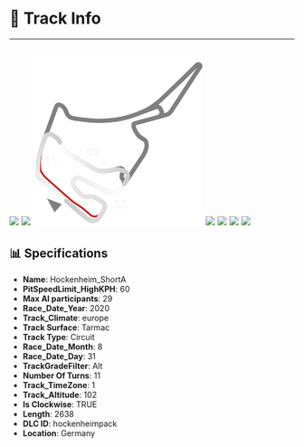 # 🏁 Track Info

---
![](image_1.jpg)
![](image_2.jpg)
![](image_3.jpg)
![](image_4.jpg)
![](image_5.jpg)
![](image_6.jpg)
![](image_7.jpg)
---

## 📊 Specifications

- **Name**: Hockenheim_ShortA
- **PitSpeedLimit_HighKPH**: 60
- **Max AI participants**: 29
- **Race_Date_Year**: 2020
- **Track_Climate**: europe
- **Track Surface**: Tarmac
- **Track Type**: Circuit
- **Race_Date_Month**: 8
- **Race_Date_Day**: 31
- **TrackGradeFilter**: Alt
- **Number Of Turns**: 11
- **Track_TimeZone**: 1
- **Track_Altitude**: 102
- **Is Clockwise**: TRUE
- **Length**: 2638
- **DLC ID**: hockenheimpack
- **Location**: Germany
